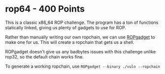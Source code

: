 # rop64 - 400 Points

This is a classic x86_64 ROP challenge. The program has a ton of functions statically linked, giving us plenty of gadgets to use for ROP.

Rather than manually writing our own ropchain, we can use [ROPgadget](https://github.com/JonathanSalwan/ROPgadget) to make one for us. This will create a ropchain that gets us a shell.

ROPgadget doesn't give us any badbytes issues with this challenge unlike rop32, so the default chain works fine.

To generate a working ropchain, use `ROPgadget --binary ./vuln --ropchain`
